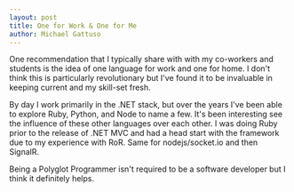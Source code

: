 ```yaml
---
layout: post
title: One for Work & One for Me
author: Michael Gattuso
---
```


One recommendation that I typically share with with my co-workers and students is the idea of one language for work and one for home. I don't think this is particularly revolutionary but I've found it to be invaluable in keeping current and my skill-set fresh.

By day I work primarily in the .NET stack, but over the years I've been able to explore Ruby, Python, and Node to name a few. It's been interesting see the influence of these other languages over each other. I was doing Ruby prior to the release of .NET MVC and had a head start with the framework due to my experience with RoR. Same for nodejs/socket.io and then SignalR.

Being a Polyglot Programmer isn't required to be a software developer but I think it definitely helps.